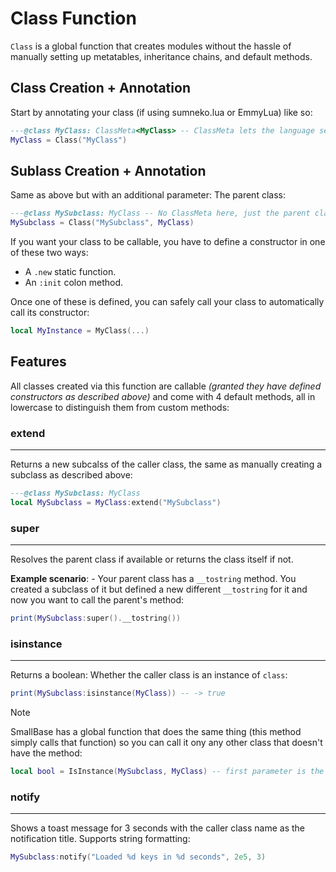# Class Function

`Class` is a global function that creates modules without the hassle of manually setting up metatables, inheritance chains, and default methods.

## Class Creation + Annotation

Start by annotating your class (if using sumneko.lua or EmmyLua) like so:

```lua
---@class MyClass: ClassMeta<MyClass> -- ClassMeta lets the language server know that this class is callable and has the four default methods described below.
MyClass = Class("MyClass")
```

## Sublass Creation + Annotation

Same as above but with an additional parameter: The parent class:

```lua
---@class MySubclass: MyClass -- No ClassMeta here, just the parent class.
MySubclass = Class("MySubclass", MyClass)
```

If you want your class to be callable, you have to define a constructor in one of these two ways:

- A `.new` static function.
- An `:init` colon method.

Once one of these is defined, you can safely call your class to automatically call its constructor:

```lua
local MyInstance = MyClass(...)
```

## Features

All classes created via this function are callable *(granted they have defined constructors as described above)* and come with 4 default methods, all in lowercase to distinguish them from custom methods:

### extend
___

Returns a new subcalss of the caller class, the same as manually creating a subclass as described above:

```lua
---@class MySubclass: MyClass
local MySubclass = MyClass:extend("MySubclass")
```

### super
___

Resolves the parent class if available or returns the class itself if not.

**Example scenario**:
    - Your parent class has a `__tostring` method. You created a subclass of it but defined a new different `__tostring` for it and now you want to call the parent's method:

```lua
print(MySubclass:super().__tostring())
```

### isinstance
___

Returns a boolean: Whether the caller class is an instance of `class`:

```lua
print(MySubclass:isinstance(MyClass)) -- -> true
```

> [!NOTE]
> SmallBase has a global function that does the same thing (this method simply calls that function) so you can call it ony any other class that doesn't have the method:

```lua
local bool = IsInstance(MySubclass, MyClass) -- first parameter is the child/subclass/instance, second is the parent.
```

### notify
___

Shows a toast message for 3 seconds with the caller class name as the notification title. Supports string formatting:

```lua
MySubclass:notify("Loaded %d keys in %d seconds", 2e5, 3)
```
